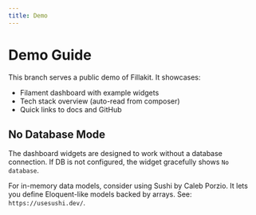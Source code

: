 ```yaml
---
title: Demo
---
```


# Demo Guide

This branch serves a public demo of Fillakit. It showcases:

- Filament dashboard with example widgets
- Tech stack overview (auto-read from composer)
- Quick links to docs and GitHub

## No Database Mode

The dashboard widgets are designed to work without a database connection. If DB is not configured, the widget gracefully shows `No database`.

For in-memory data models, consider using Sushi by Caleb Porzio. It lets you define Eloquent-like models backed by arrays. See: `https://usesushi.dev/`.


